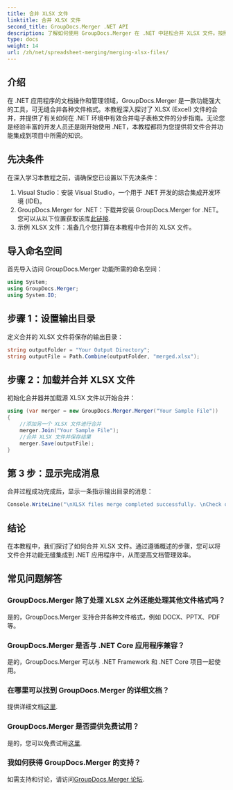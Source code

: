 ```yaml
---
title: 合并 XLSX 文件
linktitle: 合并 XLSX 文件
second_title: GroupDocs.Merger .NET API
description: 了解如何使用 GroupDocs.Merger 在 .NET 中轻松合并 XLSX 文件。按照此分步教程进行无缝文档管理。
type: docs
weight: 14
url: /zh/net/spreadsheet-merging/merging-xlsx-files/
---
```

## 介绍
在 .NET 应用程序的文档操作和管理领域，GroupDocs.Merger 是一款功能强大的工具，可无缝合并各种文件格式。本教程深入探讨了 XLSX (Excel) 文件的合并，并提供了有关如何在 .NET 环境中有效合并电子表格文件的分步指南。无论您是经验丰富的开发人员还是刚开始使用 .NET，本教程都将为您提供将文件合并功能集成到项目中所需的知识。
## 先决条件
在深入学习本教程之前，请确保您已设置以下先决条件：
1. Visual Studio：安装 Visual Studio，一个用于 .NET 开发的综合集成开发环境 (IDE)。
2. GroupDocs.Merger for .NET：下载并安装 GroupDocs.Merger for .NET。您可以从以下位置获取该库[此链接](https://releases.groupdocs.com/merger/net/).
3. 示例 XLSX 文件：准备几个您打算在本教程中合并的 XLSX 文件。

## 导入命名空间
首先导入访问 GroupDocs.Merger 功能所需的命名空间：
```csharp
using System; 
using GroupDocs.Merger;
using System.IO;
```
## 步骤 1：设置输出目录
定义合并的 XLSX 文件将保存的输出目录：
```csharp
string outputFolder = "Your Output Directory";
string outputFile = Path.Combine(outputFolder, "merged.xlsx");
```
## 步骤 2：加载并合并 XLSX 文件
初始化合并器并加载源 XLSX 文件以开始合并：
```csharp
using (var merger = new GroupDocs.Merger.Merger("Your Sample File"))
{
    //添加另一个 XLSX 文件进行合并
    merger.Join("Your Sample File");
    //合并 XLSX 文件并保存结果
    merger.Save(outputFile);
}
```
## 第 3 步：显示完成消息
合并过程成功完成后，显示一条指示输出目录的消息：
```csharp
Console.WriteLine("\nXLSX files merge completed successfully. \nCheck output in {0}", outputFolder);
```

## 结论
在本教程中，我们探讨了如何合并 XLSX 文件。通过遵循概述的步骤，您可以将文件合并功能无缝集成到 .NET 应用程序中，从而提高文档管理效率。

## 常见问题解答
### GroupDocs.Merger 除了处理 XLSX 之外还能处理其他文件格式吗？
是的，GroupDocs.Merger 支持合并各种文件格式，例如 DOCX、PPTX、PDF 等。
### GroupDocs.Merger 是否与 .NET Core 应用程序兼容？
是的，GroupDocs.Merger 可以与 .NET Framework 和 .NET Core 项目一起使用。
### 在哪里可以找到 GroupDocs.Merger 的详细文档？
提供详细文档[这里](https://reference.groupdocs.com/merger/net/).
### GroupDocs.Merger 是否提供免费试用？
是的，您可以免费试用[这里](https://releases.groupdocs.com/).
### 我如何获得 GroupDocs.Merger 的支持？
如需支持和讨论，请访问[GroupDocs.Merger 论坛](https://forum.groupdocs.com/c/merger/32).